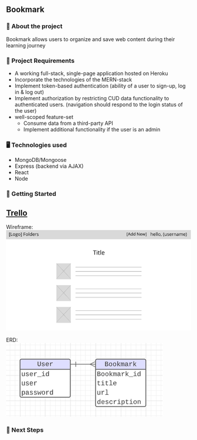 ## Bookmark 

### 🔖 About the project 

Bookmark allows users to organize and save web content during their learning journey

### 📌 Project Requirements 
- A working full-stack, single-page application hosted on Heroku 
- Incorporate the technologies of the MERN-stack
- Implement token-based authentication (ability of a user to sign-up, log in & log out)
- Implement authorization by restricting CUD data functionality to authenticated users. (navigation should respond to the login status of the user)
- well-scoped feature-set
  - Consume data from a third-party API
  - Implement additional functionality if the user is an admin

### 🖥️ Technologies used 
- MongoDB/Mongoose 
- Express (backend via AJAX)
- React
- Node

### 🔎 Getting Started 

[Trello](https://trello.com/b/dN9JZItA/project-4)
- 

Wireframe: 
<br>
<img src = "Wireframe.png">


ERD: 
<br>
<img src = "ERD.png">

### 🚀 Next Steps 
